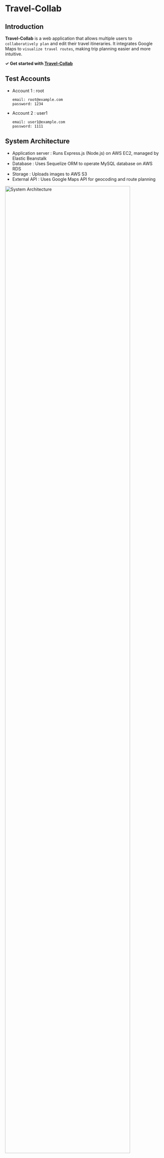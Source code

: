 # Travel-Collab

## Introduction
**Travel-Collab** is a web application that allows multiple users to `collaboratively plan` and edit their travel itineraries. It integrates Google Maps to `visualize travel routes`, making trip planning easier and more intuitive.

**✓ Get started with [Travel-Collab](http://travel-collab.ap-northeast-1.elasticbeanstalk.com)**

## Test Accounts
* Account 1 : root
  ```
  email: root@example.com
  password: 1234
  ```
* Account 2 : user1
  ```
  email: user1@example.com
  password: 1111
  ```

## System Architecture
* Application server : Runs Express.js (Node.js) on AWS EC2, managed by Elastic Beanstalk
* Database : Uses Sequelize ORM to operate MySQL database on AWS RDS
* Storage : Uploads images to AWS S3
* External API : Uses Google Maps API for geocoding and route planning
<div>
<img width="90%" alt="System Architecture" src="/public/images/system architecture.svg"/>
</div>

## Features
### Co-editing
* Search users by share ID
* Add users as co-editors
* Remove users from co-editors

### Itinerary
* Overview personal and shared trips
* CRUD operations on trips and destinations (create / read / update / delete)
* Convert destination address to latitude and longitude
* Calculate travel duration between destinations
* Display travel routes on Google Maps
* Add and delete comments on each destination

### User account
* Sign up, sign in, and log out
* Edit personal profile details (name / avatar / Share ID)

## Demo
### 1. User authentication 
   * Sign up, sign in, and log out
<video src="https://github.com/user-attachments/assets/b80a417f-09b2-4592-8490-2d44de3f0b1d" controls width="700"></video>

### 2. Trip and destination management
   * Perform CRUD operations on trips and destinations
   * Upload images to AWS S3
   * Automatically geocode destination addresses using the Google Geocoding API
<video src="https://github.com/user-attachments/assets/63eaf58c-2691-4cb2-b48e-16c27f11a815" controls width="700"></video>

### 3. Itinerary visualization
   * Display itinerary routes and calculate travel duration with Google Maps API
   * Allow users to toggle Google Maps visibility
<video src="https://github.com/user-attachments/assets/b372df7b-8b77-4312-b983-0b445476c8f2" controls width="700"></video>

### 4. Co-editing
   * Add, remove, and search for co-editors
<video src="https://github.com/user-attachments/assets/2ce065ce-6f11-436e-a650-05fc3a11f199" controls width="700"></video>

### 5. Concurrency control
   * Implement optimistic locking to prevent data conflicts
   * Display an error message when a concurrency conflict occurs
<video src="https://github.com/user-attachments/assets/eb4f6653-12f0-4f78-b5cf-4fc80ef4b4fb" controls width="700"></video>

### 6. Commenting feature
   * Enable users to discuss and share feedback on destinations
<video src="https://github.com/user-attachments/assets/937db808-6137-42ed-9514-a7295c77d168" controls width="700"></video>

## Quick start with Docker
### Prerequisites
- Ensure you have [Docker](https://www.docker.com/products/docker-desktop/) and [Docker Compose](https://docs.docker.com/compose/) installed.

### Steps
1. Clone the repository
```
git clone https://github.com/Edwinaeded/travel-collab.git 
```
2. Navigate to the project directory
```
cd travel-collab
```
3. Set up environment variables in a `.env` file (see `.env.example` for reference)

4. Start the application using Docker
```
docker-compose up --build
```
5. Run database migrations and seed data
```
docker-compose exec app npx sequelize db:migrate
docker-compose exec app npx sequelize db:seed:all
```
6. Access the application at http://localhost:3000

## Installation
### Prerequisites
- Ensure you have **Node.js (v18.15.0)** and **npm** installed.

### Steps
1. Clone the repository
```
git clone https://github.com/Edwinaeded/travel-collab.git 
```
2. Navigate to the project directory
```
cd travel-collab
```
3. Install dependencies
```
npm install
```
4. Set up environment variables in a `.env` file (see `.env.example` for reference)

5. Create database  
   Ensure your database server (e.g., MySQL) is running, then create a new database.  
   If using Sequelize, you can run:
```
npx sequelize db:create
``` 

6. Run migrations to set up the database schema
```
npx sequelize db:migrate
```
7. (Optional) Seed database
```
npx sequelize db:seed:all
```
8. Start the development server
```
npm run dev
```
9. Access the application at http://localhost:3000